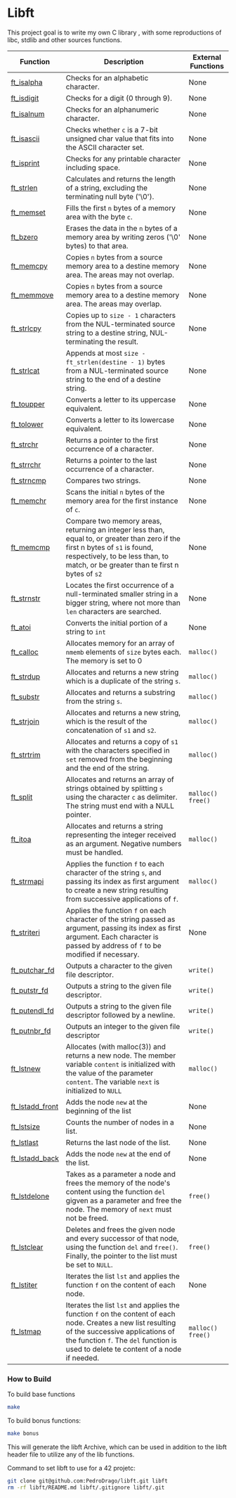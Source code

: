 # Libft
This project goal is to write my own C library , with some reproductions of libc, stdlib and other sources functions.

| Function                             | Description                                                                                                                                                                                                                             | External Functions  |
| ------------------------------------ | --------------------------------------------------------------------------------------------------------------------------------------------------------------------------------------------------------------------------------------- | ------------------- |
| [ft_isalpha](ft_isalpha.c)           | Checks for an alphabetic character.                                                                                                                                                                                                     | None                |
| [ft_isdigit](ft_isdigit.c)           | Checks for a digit (0 through 9).                                                                                                                                                                                                       | None                |
| [ft_isalnum](ft_isalnum.c)           | Checks for an alphanumeric character.                                                                                                                                                                                                   | None                |
| [ft_isascii](ft_isascii.c)           | Checks whether `c` is a 7-bit unsigned char value that fits into the ASCII character set.                                                                                                                                               | None                |
| [ft_isprint](ft_isprint.c)           | Checks for any printable character including space.                                                                                                                                                                                     | None                |
| [ft_strlen](ft_strlen.c)             | Calculates and returns the length of a string, excluding the terminating null byte ('\\0').                                                                                                                                             | None                |
| [ft_memset](ft_memset.c)             | Fills the first `n` bytes of a memory area with the byte `c`.                                                                                                                                                                           | None                |
| [ft_bzero](ft_bzero.c)               | Erases the data in the `n` bytes of a memory area by writing zeros ('\\0' bytes) to that area.                                                                                                                                          | None                |
| [ft_memcpy](ft_memcpy.c)               | Copies `n` bytes from a source memory area to a destine memory area. The areas may not overlap.                                                                                                                                         | None                |
| [ft_memmove](ft_memmove.c)             | Copies `n` bytes from a source memory area to a destine memory area. The areas may overlap.                                                                                                                                             | None                |
| [ft_strlcpy](ft_strlcpy.c)             | Copies up to `size - 1` characters from the NUL-terminated source string to a destine string, NUL-terminating the result.                                                                                                               | None                |
| [ft_strlcat](ft_strlcat.c)             | Appends at most `size - ft_strlen(destine - 1)` bytes from a NUL-terminated source string to the end of a destine string.                                                                                                               | None                |
| [ft_toupper](ft_toupper.c)           | Converts a letter to its uppercase equivalent.                                                                                                                                                                                          | None                |
| [ft_tolower](ft_tolower.c)           | Converts a letter to its lowercase equivalent.                                                                                                                                                                                          | None                |
| [ft_strchr](ft_strchr.c)             | Returns a pointer to the first occurrence of a character.                                                                                                                                                                               | None                |
| [ft_strrchr](ft_strrchr.c)           | Returns a pointer to the last occurrence of a character.                                                                                                                                                                                | None                |
| [ft_strncmp](ft_strncmp.c)           | Compares two strings.                                                                                                                                                                                                                   | None                |
| [ft_memchr](ft_memchr.c)             | Scans the initial `n` bytes of the memory area for the first instance of `c`.                                                                                                                                                           | None                |
| [ft_memcmp](ft_memcmp.c)             | Compare two memory areas, returning an integer less than, equal to, or greater than zero if the first n bytes of `s1` is found, respectively, to be less than, to match, or be greater than te first n bytes of `s2`                    | None                |
| [ft_strnstr](ft_strnstr.c)           | Locates the first occurrence of a null-terminated smaller string in a bigger string, where not more than `len` characters are searched.                                                                                                 | None                |
| [ft_atoi](ft_atoi.c)                 | Converts the initial portion of a string to `int`                                                                                                                                                                                       | None                |
| [ft_calloc](ft_calloc.c)             | Allocates memory for an array of `nmemb` elements of `size` bytes each. The memory is set to 0                                                                                                                                          | `malloc()`          |
| [ft_strdup](ft_strdup.c)             | Allocates and returns a new string which is a duplicate of the string `s`.                                                                                                                                                              | `malloc()`          |
| [ft_substr](ft_substr.c)             | Allocates and returns a substring from the string `s`.                                                                                                                                                                                  | `malloc()`          |
| [ft_strjoin](ft_strjoin.c)           | Allocates and returns a new string, which is the result of the concatenation of `s1` and `s2`.                                                                                                                                          | `malloc()`          |
| [ft_strtrim](ft_strtrim.c)           | Allocates and returns a copy of `s1` with the characters specified in `set` removed from the beginning and the end of the string.                                                                                                       | `malloc()`          |
| [ft_split](ft_split.c)               | Allocates and returns an array of strings obtained by splitting `s` using the character `c` as delimiter. The string must end with a NULL pointer.                                                                                      | `malloc()` `free()` |
| [ft_itoa](ft_itoa.c)                 | Allocates and returns a string representing the integer received as an argument. Negative numbers must be handled.                                                                                                                      | `malloc()`          |
| [ft_strmapi](ft_strmapi.c)           | Applies the function `f` to each character of the string `s`, and passing its index as first argument to create a new string resulting from successive applications of `f`.                                                             | `malloc()`          |
| [ft_striteri](ft_striteri.c)         | Applies the function `f` on each character of the string passed as argument, passing its index as first argument. Each character is passed by address of `f` to be modified if necessary.                                               | None                |
| [ft_putchar_fd](ft_putchar_fd.c)     | Outputs a character to the given file descriptor.                                                                                                                                                                                       | `write()`           |
| [ft_putstr_fd](ft_putstr_fd.c)       | Outputs a string to the given file descriptor.                                                                                                                                                                                          | `write()`           |
| [ft_putendl_fd](ft_putendl_fd.c)     | Outputs a string to the given file descriptor followed by a newline.                                                                                                                                                                    | `write()`           |
| [ft_putnbr_fd](ft_putnbr_fd.c)       | Outputs an integer to the given file descriptor                                                                                                                                                                                         | `write()`           |
| [ft_lstnew](ft_lstnew_bonus.c)             | Allocates (with malloc(3)) and returns a new node. The member variable `content` is initialized with the value of the parameter `content`. The variable `next` is initialized to `NULL`                                                 | `malloc()`          |
| [ft_lstadd_front](ft_lstadd_front_bonus.c) | Adds the node `new` at the beginning of the list                                                                                                                                                                                        | None                |
| [ft_lstsize](ft_lstsize_bonus.c)           | Counts the number of nodes in a list.                                                                                                                                                                                                   | None                |
| [ft_lstlast](ft_lstlast_bonus.c)           | Returns the last node of the list.                                                                                                                                                                                                      | None                |
| [ft_lstadd_back](ft_lstadd_back_bonus.c)   | Adds the node `new` at the end of the list.                                                                                                                                                                                             | None                |
| [ft_lstdelone](ft_lstdelone_bonus.c)       | Takes as a parameter a node and frees the memory of the node's content using the function `del` gigven as a parameter and free the node. The memory of `next` must not be freed.                                                        | `free()`            |
| [ft_lstclear](ft_lstclear_bonus.c)         | Deletes and frees the given node and every successor of that node, using the function `del` and `free()`. Finally, the pointer to the list must be set to `NULL`.                                                                       | `free()`            |
| [ft_lstiter](ft_lstiter_bonus.c)           | Iterates the list `lst` and applies the function `f` on the content of each node.                                                                                                                                                       | None                |
| [ft_lstmap](ft_lstmap_bonus.c)             | Iterates the list `lst` and applies the function `f` on the content of each node. Creates a new list resulting of the successive applications of the function `f`. The `del` function is used to delete te content of a node if needed. | `malloc()` `free()` |

### How to Build
To build base functions
```bash
make
```
To build bonus functions:
```bash
make bonus
```
This will generate the libft Archive, which can be used in addition to the libft header file to utilize any of the lib functions.

Command to set libft to use for a 42 projetc:
```bash
git clone git@github.com:PedroDrago/libft.git libft
rm -rf libft/README.md libft/.gitignore libft/.git
```
